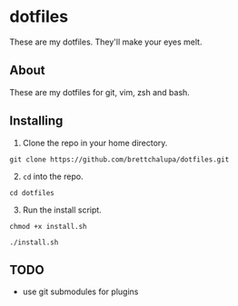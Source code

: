 # dotfiles

These are my dotfiles. They'll make your eyes melt.

## About

These are my dotfiles for git, vim, zsh and bash.

## Installing

1. Clone the repo in your home directory.

  `git clone https://github.com/brettchalupa/dotfiles.git`

2. `cd` into the repo.

  `cd dotfiles`

3. Run the install script.

  `chmod +x install.sh`

  `./install.sh`

## TODO

* use git submodules for plugins
